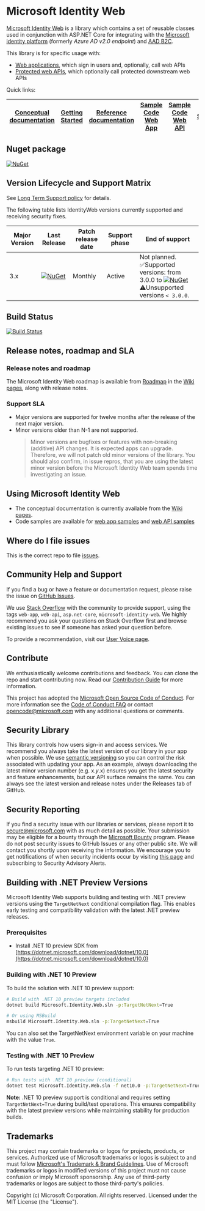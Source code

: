 # Microsoft Identity Web

[Microsoft Identity Web](https://www.nuget.org/packages/Microsoft.Identity.Web) is a library which contains a set of reusable classes used in conjunction with ASP.NET Core for integrating with the [Microsoft identity platform](https://learn.microsoft.com/azure/active-directory/develop/) (formerly *Azure AD v2.0 endpoint*) and [AAD B2C](https://learn.microsoft.com/azure/active-directory-b2c/).

This library is for specific usage with:

- [Web applications](https://github.com/AzureAD/microsoft-identity-web/wiki/web-apps), which sign in users and, optionally, call web APIs
- [Protected web APIs](https://github.com/AzureAD/microsoft-identity-web/wiki/web-apis), which optionally call protected downstream web APIs

Quick links:

| [Conceptual documentation](https://github.com/AzureAD/microsoft-identity-web/wiki) | [Getting Started](https://github.com/AzureAD/microsoft-identity-web/wiki#getting-started-with-microsoft-identity-web) | [Reference documentation](https://learn.microsoft.com/dotnet/api/microsoft.identity.web?view=azure-dotnet-preview) | [Sample Code Web App](https://github.com/AzureAD/microsoft-identity-web/wiki/web-app-samples) | [Sample Code Web API](https://github.com/AzureAD/microsoft-identity-web/wiki/web-api-samples) | [Support](README.md#community-help-and-support) |
| ------------------------------------------------------------------------------------------------------- | --------------------------------------------------------------------------------------------------------------------------------------------------- | ------------------------------------------------------------------------------------------ | ------------------------------------------------------------------------------------------| ------------------------------------------------------------------------------------------------------------------ | ----------------------------------------------- |

## Nuget package

 [![NuGet](https://img.shields.io/nuget/v/Microsoft.Identity.Web.svg?style=flat-square&label=nuget&colorB=00b200)](https://www.nuget.org/packages/Microsoft.Identity.Web/)

## Version Lifecycle and Support Matrix

See [Long Term Support policy](./supportPolicy.md) for details.

The following table lists IdentityWeb versions currently supported and receiving security fixes.

| Major Version | Last Release | Patch release date  | Support phase|End of support |
| --------------|--------------|--------|------------|--------|
| 3.x           | [![NuGet](https://img.shields.io/nuget/v/Microsoft.Identity.Web.svg?style=flat-square&label=nuget&colorB=00b200)](https://www.nuget.org/packages/Microsoft.Identity.Web/)   |Monthly| Active | Not planned.<br/>✅Supported versions: from 3.0.0 to [![NuGet](https://img.shields.io/nuget/v/Microsoft.Identity.Web.svg?style=flat-square&label=nuget&colorB=00b200)](https://www.nuget.org/packages/Microsoft.Identity.Web/)<br/>⚠️Unsupported versions `< 3.0.0`.|

## Build Status

[![Build Status](https://img.shields.io/endpoint.svg?url=https%3A%2F%2Factions-badge.atrox.dev%2FAzureAD%2Fmicrosoft-identity-web%2Fbadge&style=flat)](https://actions-badge.atrox.dev/AzureAD/microsoft-identity-web/goto)

## Release notes, roadmap and SLA

### Release notes and roadmap

The Microsoft Identity Web roadmap is available from [Roadmap](https://github.com/AzureAD/microsoft-identity-web/wiki/#roadmap) in the [Wiki pages](https://github.com/AzureAD/microsoft-identity-web/wiki), along with release notes.

### Support SLA

- Major versions are supported for twelve months after the release of the next major version.
- Minor versions older than N-1 are not supported.
  > Minor versions are bugfixes or features with non-breaking (additive) API changes.  It is expected apps can upgrade.  Therefore, we will not patch old minor versions of the library. You should also confirm, in issue repros, that you are using the latest minor version before the Microsoft Identity Web team spends time investigating an issue.

## Using Microsoft Identity Web

- The conceptual documentation is currently available from the [Wiki pages](https://github.com/AzureAD/microsoft-identity-web/wiki).
- Code samples are available for [web app samples](https://github.com/AzureAD/microsoft-identity-web/wiki/web-app-samples)
  and [web API samples](https://github.com/AzureAD/microsoft-identity-web/wiki#web-api-samples)

## Where do I file issues


This is the correct repo to file [issues](https://github.com/AzureAD/microsoft-identity-web/issues).

## Community Help and Support

If you find a bug or have a feature or documentation request, please raise the issue on [GitHub Issues](https://github.com/AzureAD/microsoft-identity-web/issues).

We use [Stack Overflow](http://stackoverflow.com/questions/) with the community to provide support, using the tags `web-app`, `web-api`, `asp.net-core`, `microsoft-identity-web`. We highly recommend you ask your questions on Stack Overflow first and browse existing issues to see if someone has asked your question before.

To provide a recommendation, visit our [User Voice page](https://feedback.azure.com/forums/169401-azure-active-directory).

## Contribute

We enthusiastically welcome contributions and feedback. You can clone the repo and start contributing now. Read our [Contribution Guide](CONTRIBUTING.md) for more information.

This project has adopted the [Microsoft Open Source Code of Conduct](https://opensource.microsoft.com/codeofconduct/). For more information see the [Code of Conduct FAQ](https://opensource.microsoft.com/codeofconduct/faq/) or contact [opencode@microsoft.com](mailto:opencode@microsoft.com) with any additional questions or comments.

## Security Library

This library controls how users sign-in and access services. We recommend you always take the latest version of our library in your app when possible. We use [semantic versioning](http://semver.org) so you can control the risk associated with updating your app. As an example, always downloading the latest minor version number (e.g. x.*y*.x) ensures you get the latest security and feature enhancements, but our API surface remains the same. You can always see the latest version and release notes under the Releases tab of GitHub.

## Security Reporting

If you find a security issue with our libraries or services, please report it to [secure@microsoft.com](mailto:secure@microsoft.com) with as much detail as possible. Your submission may be eligible for a bounty through the [Microsoft Bounty](http://aka.ms/bugbounty) program. Please do not post security issues to GitHub Issues or any other public site. We will contact you shortly upon receiving the information. We encourage you to get notifications of when security incidents occur by visiting [this page](https://technet.microsoft.com/en-us/security/dd252948) and subscribing to Security Advisory Alerts.

## Building with .NET Preview Versions

Microsoft Identity Web supports building and testing with .NET preview versions using the `TargetNetNext` conditional compilation flag. This enables early testing and compatibility validation with the latest .NET preview releases.

### Prerequisites

- Install .NET 10 preview SDK from [https://dotnet.microsoft.com/download/dotnet/10.0](https://dotnet.microsoft.com/download/dotnet/10.0)

### Building with .NET 10 Preview

To build the solution with .NET 10 preview support:

```bash
# Build with .NET 10 preview targets included
dotnet build Microsoft.Identity.Web.sln -p:TargetNetNext=True

# Or using MSBuild
msbuild Microsoft.Identity.Web.sln -p:TargetNetNext=True
```
You can also set the TargetNetNext environment variable on your machine with the value `True`.

### Testing with .NET 10 Preview

To run tests targeting .NET 10 preview:

```bash
# Run tests with .NET 10 preview (conditional)
dotnet test Microsoft.Identity.Web.sln -f net10.0 -p:TargetNetNext=True
```

**Note:** .NET 10 preview support is conditional and requires setting `TargetNetNext=True` during build/test operations. This ensures compatibility with the latest preview versions while maintaining stability for production builds.

## Trademarks

This project may contain trademarks or logos for projects, products, or services. Authorized use of Microsoft trademarks or logos is subject to and must follow [Microsoft's Trademark & Brand Guidelines](https://www.microsoft.com/legal/intellectualproperty/trademarks). Use of Microsoft trademarks or logos in modified versions of this project must not cause confusion or imply Microsoft sponsorship. Any use of third-party trademarks or logos are subject to those third-party's policies.

Copyright (c) Microsoft Corporation.  All rights reserved. Licensed under the MIT License (the "License").
